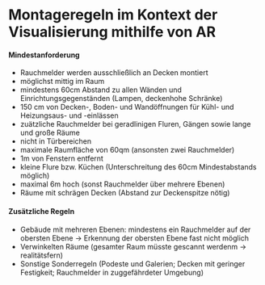 # Montageregeln im Kontext der Visualisierung mithilfe von AR
#### Mindestanforderung
- Rauchmelder werden ausschließlich an Decken montiert
- möglichst mittig im Raum
- mindestens 60cm Abstand zu allen Wänden und Einrichtungsgegenständen (Lampen, deckenhohe Schränke)
- 150 cm von Decken-, Boden- und Wandöffnungen für Kühl- und Heizungsaus- und -einlässen 
- zuätzliche Rauchmelder bei geradlinigen Fluren, Gängen sowie lange und große Räume
- nicht in Türbereichen
- maximale Raumfläche von 60qm (ansonsten zwei Rauchmelder)
- 1m von Fenstern entfernt
- kleine Flure bzw. Küchen (Unterschreitung des 60cm Mindestabstands möglich)
- maximal 6m hoch (sonst Rauchmelder über mehrere Ebenen)
- Räume mit schrägen Decken (Abstand zur Deckenspitze nötig)

#### Zusätzliche Regeln
- Gebäude mit mehreren Ebenen: mindestens ein Rauchmelder auf der obersten Ebene -> Erkennung der obersten Ebene fast nicht möglich
- Verwinkelten Räume (gesamter Raum müsste gescannt werdenm -> realitätsfern)
- Sonstige Sonderregeln (Podeste und Galerien; Decken mit geringer Festigkeit; Rauchmelder in zuggefährdeter Umgebung)